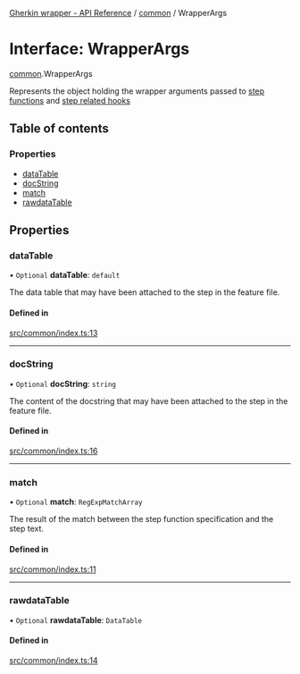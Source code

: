 [Gherkin wrapper - API Reference](../README.md) / [common](../modules/common.md) / WrapperArgs

# Interface: WrapperArgs

[common](../modules/common.md).WrapperArgs

Represents the object holding the wrapper arguments passed to [step functions](../modules/common.md#stepfunction) and [step related hooks](../modules/common.md#stephook)

## Table of contents

### Properties

- [dataTable](common.WrapperArgs.md#datatable)
- [docString](common.WrapperArgs.md#docstring)
- [match](common.WrapperArgs.md#match)
- [rawdataTable](common.WrapperArgs.md#rawdatatable)

## Properties

### dataTable

• `Optional` **dataTable**: `default`

The data table that may have been attached to the step in the feature file.

#### Defined in

[src/common/index.ts:13](https://github.com/Niitch/gherkin-wrapper/blob/1cd6560/src/common/index.ts#L13)

___

### docString

• `Optional` **docString**: `string`

The content of the docstring that may have been attached to the step in the feature file.

#### Defined in

[src/common/index.ts:16](https://github.com/Niitch/gherkin-wrapper/blob/1cd6560/src/common/index.ts#L16)

___

### match

• `Optional` **match**: `RegExpMatchArray`

The result of the match between the step function specification and the step text.

#### Defined in

[src/common/index.ts:11](https://github.com/Niitch/gherkin-wrapper/blob/1cd6560/src/common/index.ts#L11)

___

### rawdataTable

• `Optional` **rawdataTable**: `DataTable`

#### Defined in

[src/common/index.ts:14](https://github.com/Niitch/gherkin-wrapper/blob/1cd6560/src/common/index.ts#L14)
